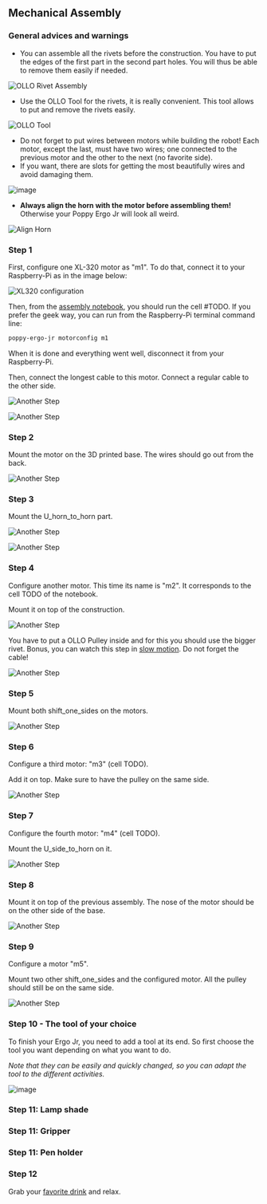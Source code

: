 ## Mechanical Assembly

### General advices and warnings

* You can assemble all the rivets before the construction. You have to put the edges of the first part in the second part holes. You will thus be able to remove them easily if needed.

![OLLO Rivet Assembly](../img/ergo-jr/assembly/ollo_rivet.png)

* Use the OLLO Tool for the rivets, it is really convenient. This tool allows to put and remove the rivets easily.

![OLLO Tool](../img/ergo-jr/assembly/ollo-tool.jpg)

* Do not forget to put wires between motors while building the robot! Each motor, except the last, must have two wires; one connected to the previous motor and the other to the next (no favorite side).
* If you want, there are slots for getting the most beautifully wires and avoid damaging them.

![image](../img/ergo-jr/assembly/xl320_gap.jpg)

* **Always align the horn with the motor before assembling them!** Otherwise your Poppy Ergo Jr will look all weird.

![Align Horn](../img/ergo-jr/assembly/align-horn.png)

### Step 1

First, configure one XL-320 motor as "m1". To do that, connect it to your Raspberry-Pi as in the image below:

![XL320 configuration](../img/ergo-jr/motorconfig.jpg)

Then, from the [assembly notebook](#TODO), you should run the cell #TODO. If you prefer the geek way, you can run from the Raspberry-Pi terminal command line:
```bash
poppy-ergo-jr motorconfig m1
```
 When it is done and everything went well, disconnect it from your Raspberry-Pi.

Then, connect the longest cable to this motor. Connect a regular cable to the other side.

![Another Step](../img/ergo-jr/assembly/step-1-1.jpg)

![Another Step](../img/ergo-jr/assembly/step-1-2.jpg)

### Step 2

Mount the motor on the 3D printed base. The wires should go out from the back.

![Another Step](../img/ergo-jr/assembly/step-2.jpg)

### Step 3

Mount the U_horn_to_horn part.

![Another Step](../img/ergo-jr/assembly/step-3-1.jpg)

![Another Step](../img/ergo-jr/assembly/step-3-2.jpg)

### Step 4

Configure another motor. This time its name is "m2". It corresponds to the cell TODO of the notebook.

Mount it on top of the construction.

![Another Step](../img/ergo-jr/assembly/step-4-1.jpg)

You have to put a OLLO Pulley inside and for this you should use the bigger rivet. Bonus, you can watch this step in [slow motion](https://vimeo.com/125704291). Do not forget the cable!

![Another Step](../img/ergo-jr/assembly/step-4-2.jpg)


### Step 5

Mount both shift_one_sides on the motors.

![Another Step](../img/ergo-jr/assembly/step-5.jpg)

### Step 6
Configure a third motor: "m3" (cell TODO).

Add it on top. Make sure to have the pulley on the same side.

![Another Step](../img/ergo-jr/assembly/step-6.jpg)

### Step 7

Configure the fourth motor: "m4" (cell TODO).

Mount the U_side_to_horn on it.

![Another Step](../img/ergo-jr/assembly/step-7.jpg)

### Step 8

Mount it on top of the previous assembly. The nose of the motor should be on the other side of the base.

![Another Step](../img/ergo-jr/assembly/step-8.jpg)

### Step 9

Configure a motor "m5".

Mount two other shift_one_sides and the configured motor. All the pulley should still be on the same side.

![Another Step](../img/ergo-jr/assembly/step-9.jpg)

### Step 10 - The tool of your choice

To finish your Ergo Jr, you need to add a tool at its end. So first choose the tool you want depending on what you want to do.

*Note that they can be easily and quickly changed, so you can adapt the tool to the different activities.*

![image](../img/ergo-jr/assembly/ergo-tool-2.jpg)

### Step 11: Lamp shade

### Step 11: Gripper

### Step 11: Pen holder

### Step 12

Grab your [favorite drink](https://www.flickr.com/photos/poppy-project/16488256337/) and relax.

<!--
##  Electronics

A small bit of electronic hacking is required for now. You need to power the Xl320 motors with 7.5V.

The cables between motors have two purposes:
- distribute alimentation to each motor
- convey messages to each motor (ordering them to move or asking them for sensors' values)

Thus the alimentation should be added between the USB2Dynamixel (that deals with communication aspects) and the motors. To this end simply create the following hack.

![Power Board](../img/ergo-jr/electronic/power-board-xl320.png)

Then connect the USB2Dynamixel on one end and the first motor on the other end. Connect the USB2Dynamixel to your computer or Raspberry Pi. And power the board with 7.5V.

The communication with the motor is TTL, thus configure the USB2Dynamixel in TTL mode as show below.

![Power Board](../img/ergo-jr/electronic/usb2dynamixel.jpg) -->
